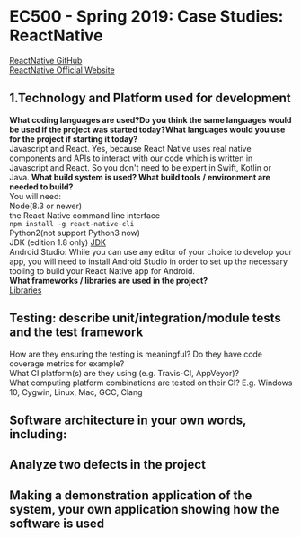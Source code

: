 # EC500 - Spring 2019:  Case Studies: ReactNative 
[ReactNative GitHub](https://github.com/facebook/react-native)  
[ReactNative Official Website](https://facebook.github.io/react-native/)
## 1.Technology and Platform used for development
**What coding languages are used?Do you think the same languages would be used if the project was started today?What languages would you use for the project if starting it today?**    
Javascript and React. Yes, because React Native uses real native components and APIs to interact with our code which is written in Javascript and React. So you don't need to be expert in Swift, Kotlin or Java.
**What build system is used? What build tools / environment are needed to build?**  
You will need:  
Node(8.3 or newer)  
the React Native command line interface   
`npm install -g react-native-cli`    
Python2(not support Python3 now)  
JDK (edition 1.8 only) [JDK](https://www.oracle.com/technetwork/java/javase/downloads/jdk8-downloads-2133151.html)   
Android Studio: While you can use any editor of your choice to develop your app, you will need to install Android Studio in order to set up the necessary tooling to build your React Native app for Android.  
**What frameworks / libraries are used in the project?**  
[Libraries](https://github.com/facebook/react-native/tree/master/Libraries)
## Testing: describe unit/integration/module tests and the test framework
How are they ensuring the testing is meaningful? Do they have code coverage metrics for example?  
What CI platform(s) are they using (e.g. Travis-CI, AppVeyor)?    
What computing platform combinations are tested on their CI? E.g. Windows 10, Cygwin, Linux, Mac, GCC, Clang
## Software architecture in your own words, including:
## Analyze two defects in the project
## Making a demonstration application of the system, your own application showing how the software is used



